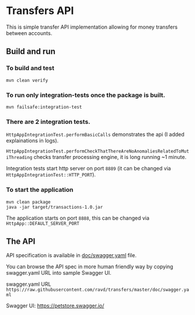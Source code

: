 # Transfers API

This is simple transfer API implementation allowing for money transfers between accounts.

## Build and run

### To build and test
```
mvn clean verify
```
### To run only integration-tests once the package is built.
```
mvn failsafe:integration-test
```
### There are 2 integration tests.
   `HttpAppIntegrationTest.performBasicCalls` demonstrates the api (I added explainations in logs). 

   `HttpAppIntegrationTest.performCheckThatThereAreNoAnomaliesRelatedToMutiThreading` checks transfer processing engine, it is long running ~1 minute.

   Integration tests start http server on port `8889` (it can be changed via `HttpAppIntegrationTest::HTTP_PORT`).
  
### To start the application
```
mvn clean package
java -jar target/transactions-1.0.jar
```
   The application starts on port `8888`, this can be changed via `HttpApp::DEFAULT_SERVER_PORT`
   
## The API
   API specification is available in [doc/swagger.yaml](doc/swagger.yaml) file.
   
   You can browse the API spec in more human friendly way by copying swagger.yaml URL into sample Swagger UI.
   
   swagger.yaml URL `https://raw.githubusercontent.com/ravd/transfers/master/doc/swagger.yaml`
   
   Swagger UI: https://petstore.swagger.io/
